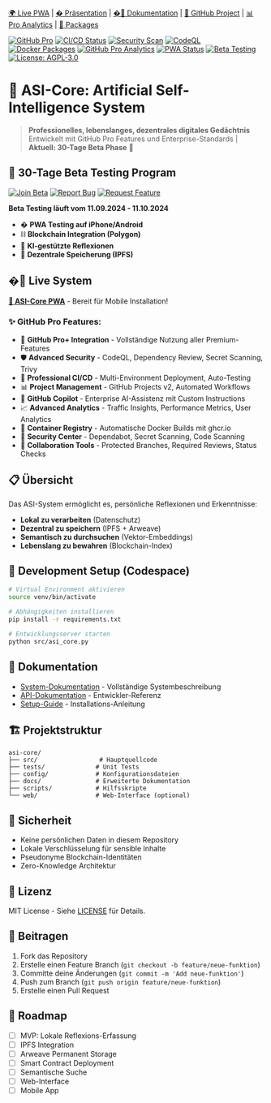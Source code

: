 [🌍 Live PWA](https://swisscomfort.github.io/asi-core/) | [� Präsentation](https://swisscomfort.github.io/asi-core/presentation/) | [�📖 Dokumentation](./docs/) | [🔗 GitHub Project](https://github.com/users/swisscomfort/projects/1) | [📊 Pro Analytics](https://insights.github.com/swisscomfort/asi-core) | [🐳 Packages](https://github.com/swisscomfort/asi-core/pkgs/container/asi-core)

[![GitHub Pro](https://img.shields.io/badge/GitHub-Pro%20User-orange?style=for-the-badge&logo=github)](https://github.com/swisscomfort)
[![CI/CD Status](https://github.com/swisscomfort/asi-core/workflows/Advanced%20CI%2FCD%20Pipeline/badge.svg)](https://github.com/swisscomfort/asi-core/actions)
[![Security Scan](https://github.com/swisscomfort/asi-core/workflows/Advanced%20Security%20Scan/badge.svg)](https://github.com/swisscomfort/asi-core/actions)
[![CodeQL](https://github.com/swisscomfort/asi-core/workflows/CodeQL/badge.svg)](https://github.com/swisscomfort/asi-core/security/code-scanning)
[![Docker Packages](https://github.com/swisscomfort/asi-core/workflows/🐳%20Docker%20Package%20(GitHub%20Pro)/badge.svg)](https://github.com/swisscomfort/asi-core/actions)
[![GitHub Pro Analytics](https://github.com/swisscomfort/asi-core/workflows/📊%20GitHub%20Pro%20Analytics%20&%20Insights/badge.svg)](https://github.com/swisscomfort/asi-core/actions)
[![PWA Status](https://img.shields.io/badge/PWA-Ready-green)](https://swisscomfort.github.io/asi-core/)
[![Beta Testing](https://img.shields.io/badge/Beta-30%20Days-blue)](https://github.com/swisscomfort/asi-core/issues?q=label%3Abeta-testing)
[![License: AGPL-3.0](https://img.shields.io/badge/License-AGPL%203.0-blue.svg)](https://www.gnu.org/licenses/agpl-3.0)

# 🧠 ASI-Core: Artificial Self-Intelligence System

> **Professionelles, lebenslanges, dezentrales digitales Gedächtnis**  
> Entwickelt mit GitHub Pro Features und Enterprise-Standards | **Aktuell: 30-Tage Beta Phase** 🧪

## 🎯 **30-Tage Beta Testing Program**

[![Join Beta](https://img.shields.io/badge/Join-Beta%20Testing-blue?style=for-the-badge)](https://github.com/swisscomfort/asi-core/issues/new?template=beta-feedback.yml)
[![Report Bug](https://img.shields.io/badge/Report-Bug-red?style=for-the-badge)](https://github.com/swisscomfort/asi-core/issues/new?template=bug-report.yml)
[![Request Feature](https://img.shields.io/badge/Request-Feature-green?style=for-the-badge)](https://github.com/swisscomfort/asi-core/issues/new?template=feature-request.yml)

**Beta Testing läuft vom 11.09.2024 - 11.10.2024**
- � **PWA Testing auf iPhone/Android**
- ⛓️ **Blockchain Integration (Polygon)**
- 🤖 **KI-gestützte Reflexionen**
- 🔐 **Dezentrale Speicherung (IPFS)**

## �🚀 Live System

**[📱 ASI-Core PWA](https://swisscomfort.github.io/asi-core/)** - Bereit für Mobile Installation!

### ✨ GitHub Pro Features:

- 🏢 **GitHub Pro+ Integration** - Vollständige Nutzung aller Premium-Features
- 🛡️ **Advanced Security** - CodeQL, Dependency Review, Secret Scanning, Trivy
- 🔄 **Professional CI/CD** - Multi-Environment Deployment, Auto-Testing
- 📊 **Project Management** - GitHub Projects v2, Automated Workflows
- 🤖 **GitHub Copilot** - Enterprise AI-Assistenz mit Custom Instructions
- 📈 **Advanced Analytics** - Traffic Insights, Performance Metrics, User Analytics
- 🐳 **Container Registry** - Automatische Docker Builds mit ghcr.io
- 🔐 **Security Center** - Dependabot, Secret Scanning, Code Scanning
- 👥 **Collaboration Tools** - Protected Branches, Required Reviews, Status Checks

## 📋 Übersicht

Das ASI-System ermöglicht es, persönliche Reflexionen und Erkenntnisse:

- **Lokal zu verarbeiten** (Datenschutz)
- **Dezentral zu speichern** (IPFS + Arweave)
- **Semantisch zu durchsuchen** (Vektor-Embeddings)
- **Lebenslang zu bewahren** (Blockchain-Index)

## 🚀 Development Setup (Codespace)

```bash
# Virtual Environment aktivieren
source venv/bin/activate

# Abhängigkeiten installieren
pip install -r requirements.txt

# Entwicklungsserver starten
python src/asi_core.py
```

## 📖 Dokumentation

- [System-Dokumentation](./ASI_System_Dokumentation.md) - Vollständige Systembeschreibung
- [API-Dokumentation](./docs/api.md) - Entwickler-Referenz
- [Setup-Guide](./docs/setup.md) - Installations-Anleitung

## 🏗️ Projektstruktur

```
asi-core/
├── src/                 # Hauptquellcode
├── tests/              # Unit Tests
├── config/             # Konfigurationsdateien
├── docs/               # Erweiterte Dokumentation
├── scripts/            # Hilfsskripte
└── web/                # Web-Interface (optional)
```

## 🔐 Sicherheit

- Keine persönlichen Daten in diesem Repository
- Lokale Verschlüsselung für sensible Inhalte
- Pseudonyme Blockchain-Identitäten
- Zero-Knowledge Architektur

## 📄 Lizenz

MIT License - Siehe [LICENSE](./LICENSE) für Details.

## 🤝 Beitragen

1. Fork das Repository
2. Erstelle einen Feature Branch (`git checkout -b feature/neue-funktion`)
3. Committe deine Änderungen (`git commit -m 'Add neue-funktion'`)
4. Push zum Branch (`git push origin feature/neue-funktion`)
5. Erstelle einen Pull Request

## 🎯 Roadmap

- [ ] MVP: Lokale Reflexions-Erfassung
- [ ] IPFS Integration
- [ ] Arweave Permanent Storage
- [ ] Smart Contract Deployment
- [ ] Semantische Suche
- [ ] Web-Interface
- [ ] Mobile App
